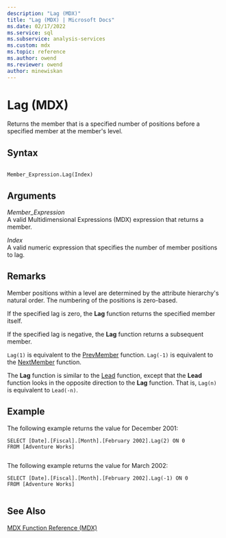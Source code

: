 ```yaml
---
description: "Lag (MDX)"
title: "Lag (MDX) | Microsoft Docs"
ms.date: 02/17/2022
ms.service: sql
ms.subservice: analysis-services
ms.custom: mdx
ms.topic: reference
ms.author: owend
ms.reviewer: owend
author: minewiskan
---
```

# Lag (MDX)


  Returns the member that is a specified number of positions before a specified member at the member's level.  
  
## Syntax  
  
```  
  
Member_Expression.Lag(Index)   
```  
  
## Arguments  
 *Member_Expression*  
 A valid Multidimensional Expressions (MDX) expression that returns a member.  
  
 *Index*  
 A valid numeric expression that specifies the number of member positions to lag.  
  
## Remarks  
 Member positions within a level are determined by the attribute hierarchy's natural order. The numbering of the positions is zero-based.  
  
 If the specified lag is zero, the **Lag** function returns the specified member itself.  
  
 If the specified lag is negative, the **Lag** function returns a subsequent member.  
  
 `Lag(1)` is equivalent to the [PrevMember](../mdx/prevmember-mdx.md) function. `Lag(-1)` is equivalent to the [NextMember](../mdx/nextmember-mdx.md) function.  
  
 The **Lag** function is similar to the [Lead](../mdx/lead-mdx.md) function, except that the **Lead** function looks in the opposite direction to the **Lag** function. That is, `Lag(n)` is equivalent to `Lead(-n)`.  
  
## Example  
 The following example returns the value for December 2001:  
  
```  
SELECT [Date].[Fiscal].[Month].[February 2002].Lag(2) ON 0  
FROM [Adventure Works]  
  
```  
  
 The following example returns the value for March 2002:  
  
```  
SELECT [Date].[Fiscal].[Month].[February 2002].Lag(-1) ON 0  
FROM [Adventure Works]  
  
```  
  
## See Also  
 [MDX Function Reference &#40;MDX&#41;](../mdx/mdx-function-reference-mdx.md)  
  
  
